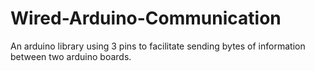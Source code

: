 # Wired-Arduino-Communication
An arduino library using 3 pins to facilitate sending bytes of information between two arduino boards.

